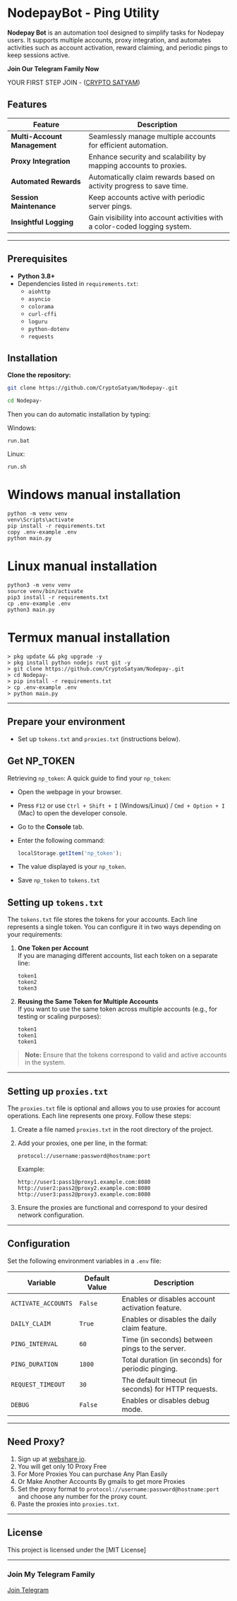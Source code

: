 
# NodepayBot - Ping Utility

**Nodepay Bot** is an automation tool designed to simplify tasks for Nodepay users. It supports multiple accounts, proxy integration, and automates activities such as account activation, reward claiming, and periodic pings to keep sessions active.

**Join Our Telegram Family Now**

YOUR FIRST STEP JOIN - ([CRYPTO SATYAM](https://t.me/CryptoSatyam1))

## Features

| Feature               | Description                                                             |
|-----------------------|-------------------------------------------------------------------------|
| **Multi-Account Management** | Seamlessly manage multiple accounts for efficient automation.       |
| **Proxy Integration**        | Enhance security and scalability by mapping accounts to proxies.   |
| **Automated Rewards**        | Automatically claim rewards based on activity progress to save time.|
| **Session Maintenance**      | Keep accounts active with periodic server pings.                  |
| **Insightful Logging**       | Gain visibility into account activities with a color-coded logging system.|

---

## Prerequisites

- **Python 3.8+**
- Dependencies listed in `requirements.txt`:
  - `aiohttp`
  - `asyncio`
  - `colorama`
  - `curl-cffi`
  - `loguru`
  - `python-dotenv`
  - `requests`

## Installation
**Clone the repository:**
   ```bash
   git clone https://github.com/CryptoSatyam/Nodepay-.git
   ```
   ```bash
   cd Nodepay-
   ```

Then you can do automatic installation by typing:

Windows:
```shell
run.bat
```

Linux:
```shell
run.sh
```

# Windows manual installation
```shell
python -m venv venv
venv\Scripts\activate
pip install -r requirements.txt
copy .env-example .env
python main.py
```

# Linux manual installation
```shell
python3 -m venv venv
source venv/bin/activate
pip3 install -r requirements.txt
cp .env-example .env
python3 main.py
```

# Termux manual installation
```
> pkg update && pkg upgrade -y
> pkg install python nodejs rust git -y
> git clone https://github.com/CryptoSatyam/Nodepay-.git
> cd Nodepay-
> pip install -r requirements.txt
> cp .env-example .env
> python main.py
```

---

## Prepare your environment
   - Set up `tokens.txt` and `proxies.txt` (instructions below).

## Get NP_TOKEN
Retrieving `np_token`: A quick guide to find your `np_token`:

- Open the webpage in your browser.
- Press `F12` or use `Ctrl + Shift + I` (Windows/Linux) / `Cmd + Option + I` (Mac) to open the developer console.
- Go to the **Console** tab.
- Enter the following command:

     ```javascript
     localStorage.getItem('np_token');
     ```
- The value displayed is your `np_token`.
- Save `np_token` to `tokens.txt`

## Setting up `tokens.txt`

The `tokens.txt` file stores the tokens for your accounts. Each line represents a single token. You can configure it in two ways depending on your requirements:

1. **One Token per Account**  
   If you are managing different accounts, list each token on a separate line:
   ```
   token1
   token2
   token3
   ```

2. **Reusing the Same Token for Multiple Accounts**  
   If you want to use the same token across multiple accounts (e.g., for testing or scaling purposes):
   ```
   token1
   token1
   token1
   ```

> **Note:** Ensure that the tokens correspond to valid and active accounts in the system.

---

## Setting up `proxies.txt`

The `proxies.txt` file is optional and allows you to use proxies for account operations. Each line represents one proxy. Follow these steps:

1. Create a file named `proxies.txt` in the root directory of the project.
2. Add your proxies, one per line, in the format:

   ```
   protocol://username:password@hostname:port
   ```
   Example:
   ```
   http://user1:pass1@proxy1.example.com:8080
   http://user2:pass2@proxy2.example.com:8080
   http://user3:pass2@proxy3.example.com:8080
   ```
4. Ensure the proxies are functional and correspond to your desired network configuration.

---

## Configuration

Set the following environment variables in a `.env` file:

| Variable           | Default Value | Description                                          |
|--------------------|---------------|------------------------------------------------------|
| `ACTIVATE_ACCOUNTS`| `False`       | Enables or disables account activation feature.      |
| `DAILY_CLAIM`      | `True`        | Enables or disables the daily claim feature.         |
| `PING_INTERVAL`    | `60`          | Time (in seconds) between pings to the server.       |
| `PING_DURATION`    | `1800`        | Total duration (in seconds) for periodic pinging.    |
| `REQUEST_TIMEOUT`  | `30`          | The default timeout (in seconds) for HTTP requests.  |
| `DEBUG`            | `False`       | Enables or disables debug mode.                      |

---

## Need Proxy?
1. Sign up at [webshare io](https://www.webshare.io/?referral_code=n90o1pggjla5).
2. You will get only 10 Proxy Free 
3. For More Proxies You can purchase Any Plan Easily
4. Or Make Another Accounts By gmails to get more Proxies 
5. Set the proxy format to `protocol://username:password@hostname:port` and choose any number for the proxy count.
6. Paste the proxies into `proxies.txt`.

---

## License

This project is licensed under the [MIT License]

---

### Join My Telegram Family 

[Join Telegram](https://t.me/CryptoSatyam1)
